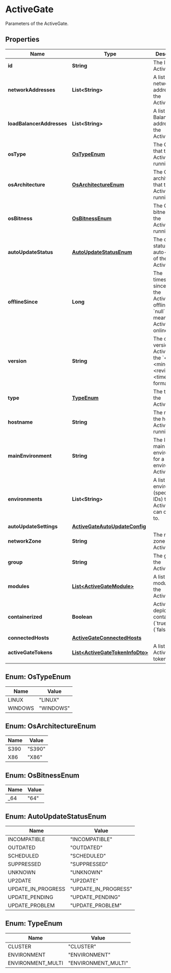 

# ActiveGate

Parameters of the ActiveGate.

## Properties

| Name | Type | Description | Notes |
|------------ | ------------- | ------------- | -------------|
|**id** | **String** | The ID of the ActiveGate. |  [optional] [readonly] |
|**networkAddresses** | **List&lt;String&gt;** | A list of network addresses of the ActiveGate. |  [optional] [readonly] |
|**loadBalancerAddresses** | **List&lt;String&gt;** | A list of Load Balancer addresses of the ActiveGate. |  [optional] [readonly] |
|**osType** | [**OsTypeEnum**](#OsTypeEnum) | The OS type that the ActiveGate is running on. |  [optional] [readonly] |
|**osArchitecture** | [**OsArchitectureEnum**](#OsArchitectureEnum) | The OS architecture that the ActiveGate is running on. |  [optional] [readonly] |
|**osBitness** | [**OsBitnessEnum**](#OsBitnessEnum) | The OS bitness that the ActiveGate is running on. |  [optional] [readonly] |
|**autoUpdateStatus** | [**AutoUpdateStatusEnum**](#AutoUpdateStatusEnum) | The current status of auto-updates of the ActiveGate. |  [optional] [readonly] |
|**offlineSince** | **Long** | The timestamp since when the ActiveGate is offline.    The &#x60;null&#x60; value means the ActiveGate is online. |  [optional] [readonly] |
|**version** | **String** | The current version of the ActiveGate in the &#x60;&lt;major&gt;.&lt;minor&gt;.&lt;revision&gt;.&lt;timestamp&gt;&#x60; format. |  [optional] [readonly] |
|**type** | [**TypeEnum**](#TypeEnum) | The type of the ActiveGate. |  [optional] [readonly] |
|**hostname** | **String** | The name of the host the ActiveGate is running on. |  [optional] [readonly] |
|**mainEnvironment** | **String** | The ID of the main environment for a multi-environment ActiveGate. |  [optional] [readonly] |
|**environments** | **List&lt;String&gt;** | A list of environments (specified by IDs) the ActiveGate can connect to. |  [optional] [readonly] |
|**autoUpdateSettings** | [**ActiveGateAutoUpdateConfig**](ActiveGateAutoUpdateConfig.md) |  |  [optional] |
|**networkZone** | **String** | The network zone of the ActiveGate. |  [optional] [readonly] |
|**group** | **String** | The group of the ActiveGate. |  [optional] [readonly] |
|**modules** | [**List&lt;ActiveGateModule&gt;**](ActiveGateModule.md) | A list of modules of the ActiveGate. |  [optional] [readonly] |
|**containerized** | **Boolean** | ActiveGate is deployed in container (&#x60;true&#x60;) or not (&#x60;false&#x60;). |  [optional] [readonly] |
|**connectedHosts** | [**ActiveGateConnectedHosts**](ActiveGateConnectedHosts.md) |  |  [optional] |
|**activeGateTokens** | [**List&lt;ActiveGateTokenInfoDto&gt;**](ActiveGateTokenInfoDto.md) | A list of the ActiveGate tokens. |  [optional] [readonly] |



## Enum: OsTypeEnum

| Name | Value |
|---- | -----|
| LINUX | &quot;LINUX&quot; |
| WINDOWS | &quot;WINDOWS&quot; |



## Enum: OsArchitectureEnum

| Name | Value |
|---- | -----|
| S390 | &quot;S390&quot; |
| X86 | &quot;X86&quot; |



## Enum: OsBitnessEnum

| Name | Value |
|---- | -----|
| _64 | &quot;64&quot; |



## Enum: AutoUpdateStatusEnum

| Name | Value |
|---- | -----|
| INCOMPATIBLE | &quot;INCOMPATIBLE&quot; |
| OUTDATED | &quot;OUTDATED&quot; |
| SCHEDULED | &quot;SCHEDULED&quot; |
| SUPPRESSED | &quot;SUPPRESSED&quot; |
| UNKNOWN | &quot;UNKNOWN&quot; |
| UP2DATE | &quot;UP2DATE&quot; |
| UPDATE_IN_PROGRESS | &quot;UPDATE_IN_PROGRESS&quot; |
| UPDATE_PENDING | &quot;UPDATE_PENDING&quot; |
| UPDATE_PROBLEM | &quot;UPDATE_PROBLEM&quot; |



## Enum: TypeEnum

| Name | Value |
|---- | -----|
| CLUSTER | &quot;CLUSTER&quot; |
| ENVIRONMENT | &quot;ENVIRONMENT&quot; |
| ENVIRONMENT_MULTI | &quot;ENVIRONMENT_MULTI&quot; |



